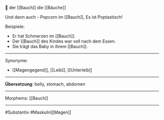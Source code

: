 🔵 der [[Bauch]]
die [[Bäuche]]

Und dann auch - Popcorn im [[Bauch]], Es ist Poptastisch!  

Beispiele:

- Er hat Schmerzen im [[Bauch]].
- Der [[Bauch]] des Kindes war voll nach dem Essen.
- Sie trägt das Baby in ihrem [[Bauch]].

---
Synonyme:
- [[Magengegend]], [[Leib]], [[Unterleib]]

---
**Übersetzung**: belly, stomach, abdomen

---

Morphems:
[[Bauch]]

---
#Substantiv #Maskulin[[Magen]]